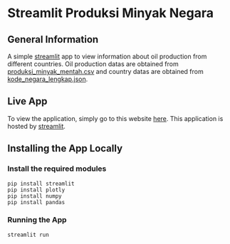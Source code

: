 # Streamlit Produksi Minyak Negara

## General Information
A simple [streamlit](https://streamlit.io) app to view information about oil production from different countries. Oil production datas are obtained from [produksi_minyak_mentah.csv](https://github.com/adamzainuri01/StreamlitProduksiMinyakNegara/blob/main/produksi_minyak_mentah.csv) and country datas are obtained from [kode_negara_lengkap.json](https://github.com/adamzainuri01/StreamlitProduksiMinyakNegara/blob/main/kode_negara_lengkap.json).

## Live App
To view the application, simply go to this website [here](https://share.streamlit.io/adamzainuri01/streamlitproduksiminyaknegara/main/Streamlit_ProduksiMinyak.py). This application is hosted by [streamlit](https://streamlit.io).

## Installing the App Locally
### Install the required modules
```
pip install streamlit
pip install plotly
pip install numpy
pip install pandas
```
### Running the App
```
streamlit run 
```
